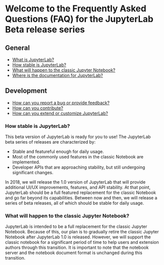 # Welcome to the Frequently Asked Questions (FAQ) for the JupyterLab Beta release series

## General

* [What is JupyterLab?](https://jupyterlab.readthedocs.io/en/stable/getting_started/overview.html)
* [How stable is JupyterLab?](#How-stable-is-JupyterLab?)
* [What will happen to the classic Jupyter Notebook?](#What-will-happen-to-the-classic-Jupyter-Notebook?)
* [Where is the documentation for JupyterLab?](https://jupyterlab.readthedocs.io/en/stable/)

## Development

* [How can you report a bug or provide feedback?](https://github.com/jupyterlab/jupyterlab/issues)
* [How can you contribute?](https://github.com/jupyterlab/jupyterlab/blob/master/CONTRIBUTING.md)
* [How can you extend or customize JupyterLab?](https://jupyterlab.readthedocs.io/en/stable/user/extensions.html)

### How stable is JupyterLab?

This beta version of JupyterLab is ready for you to use! The JupyterLab beta
series of releases are characterized by:

* Stable and featureful enough for daily usage.
* Most of the commonly used features in the classic Notebook are
  implemented.
* Developer APIs that are approaching stability, but still undergoing
  significant changes.

In 2018, we will release the 1.0 version of JupyterLab that will
provide additional UI/UX improvements, features, and API stability. At
that point, JupyterLab should be a full featured replacement for the
classic Notebook and go far beyond its capabilities. Between now and then,
we will release a series of beta releases, all of which should be stable
for daily usage.

### What will happen to the classic Jupyter Notebook?

JupyterLab is intended to be a full replacement for the classic Jupyter
Notebook. Because of this, our plan is to gradually retire the classic Jupyter
Notebook after JupyterLab 1.0 is released. However, we will support the classic
notebook for a significant period of time to help users and extension authors
through this transition. It is important to note that the notebook server and
the notebook document format is unchanged during this transition.
